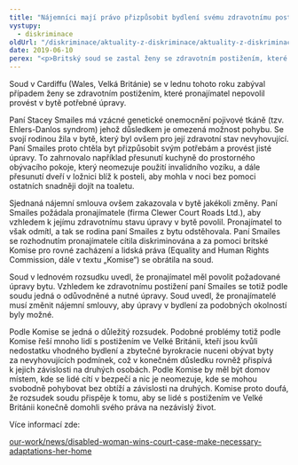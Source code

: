 ```yaml
---
title: "Nájemníci mají právo přizpůsobit bydlení svému zdravotnímu postižení, rozhodl britský soud"
vystupy:
  - diskriminace
oldUrl: "/diskriminace/aktuality-z-diskriminace/aktuality-z-diskriminace-2019/najemnici-maji-pravo-prizpusobit-bydleni-svemu-zdravotnimu-postizeni-rozhodl-britsky-so/"
date: 2019-06-10
perex: "<p>Britský soud se zastal ženy se zdravotním postižením, které pronajímatel nepovolil upravit byt podle jejích potřeb.</p>"
---
```


<!-- imported from the old website -->

<p>Soud v Cardiffu (Wales, Velká Británie) se v lednu tohoto roku zabýval případem ženy se zdravotním postižením, které pronajímatel nepovolil provést v bytě potřebné úpravy.</p> <p>Paní Stacey Smailes má vzácné genetické onemocnění pojivové tkáně (tzv. Ehlers-Danlos syndrom) jehož důsledkem je omezená možnost pohybu. Se svojí rodinou žila v bytě, který byl ovšem pro její zdravotní stav nevyhovující. Paní Smailes proto chtěla byt přizpůsobit svým potřebám a provést jisté úpravy. To zahrnovalo například přesunutí kuchyně do prostorného obývacího pokoje, který neomezuje použití invalidního vozíku, a dále přesunutí dveří v ložnici blíž k posteli, aby mohla v noci bez pomoci ostatních snadněji dojít na toaletu. </p> <p>Sjednaná nájemní smlouva ovšem zakazovala v bytě jakékoli změny. Paní Smailes požádala pronajímatele (firma Clewer Court Roads Ltd.), aby vzhledem k jejímu zdravotnímu stavu úpravy v bytě povolil. Pronajímatel to však odmítl, a tak se rodina paní Smailes z bytu odstěhovala. Paní Smailes se rozhodnutím pronajímatele cítila diskriminována a za pomoci britské Komise pro rovné zacházení a lidská práva (Equality and Human Rights Commission, dále v textu „Komise“) se obrátila na soud. </p> <p>Soud v lednovém rozsudku uvedl, že pronajímatel měl povolit požadované úpravy bytu. Vzhledem ke zdravotnímu postižení paní Smailes se totiž podle soudu jedná o odůvodněné a nutné úpravy. Soud uvedl, že pronajímatelé musí změnit nájemní smlouvy, aby úpravy v bydlení za podobných okolností byly možné.</p> <p>Podle Komise se jedná o důležitý rozsudek. Podobné problémy totiž podle Komise řeší mnoho lidí s postižením ve Velké Británii, kteří jsou kvůli nedostatku vhodného bydlení a zbytečné byrokracie nuceni obývat byty za nevyhovujících podmínek, což v konečném důsledku rovněž přispívá k jejich závislosti na druhých osobách. Podle Komise by měl být domov místem, kde se lidé cítí v bezpečí a nic je neomezuje, kde se mohou svobodně pohybovat bez obtíží a závislosti na druhých. Komise proto doufá, že rozsudek soudu přispěje k tomu, aby se lidé s postižením ve Velké Británii konečně domohli svého práva na nezávislý život.</p> <p>Více informací zde:</p> <a href="https://www.equalityhumanrights.com/en/our-work/news/disabled-woman-wins-court-case-make-necessary-adaptations-her-home" target="_blank">our-work/news/disabled-woman-wins-court-case-make-necessary-adaptations-her-home</a>
